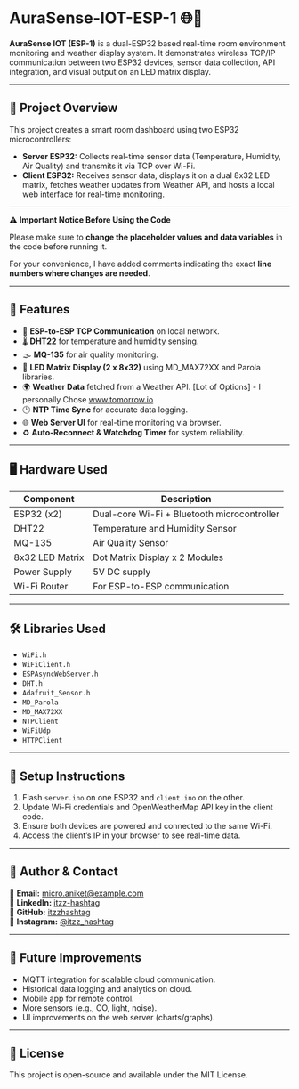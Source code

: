 # AuraSense-IOT-ESP-1 🌐🔧

**AuraSense IOT (ESP-1)** is a dual-ESP32 based real-time room environment monitoring and weather display system. It demonstrates wireless TCP/IP communication between two ESP32 devices, sensor data collection, API integration, and visual output on an LED matrix display.

---

## 📡 Project Overview

This project creates a smart room dashboard using two ESP32 microcontrollers:

- **Server ESP32:** Collects real-time sensor data (Temperature, Humidity, Air Quality) and transmits it via TCP over Wi-Fi.
- **Client ESP32:** Receives sensor data, displays it on a dual 8x32 LED matrix, fetches weather updates from Weather API, and hosts a local web interface for real-time monitoring.

---

⚠️ **Important Notice Before Using the Code**

Please make sure to **change the placeholder values and data variables** in the code before running it.

For your convenience, I have added comments indicating the exact **line numbers where changes are needed**.  
 
---

## 🔧 Features

- 📶 **ESP-to-ESP TCP Communication** on local network.
- 🌡️ **DHT22** for temperature and humidity sensing.
- 🌫️ **MQ-135** for air quality monitoring.
- 🔲 **LED Matrix Display (2 x 8x32)** using MD_MAX72XX and Parola libraries.
- 🌍 **Weather Data** fetched from a Weather API. [Lot of Options] - I personally Chose www.tomorrow.io
- 🕒 **NTP Time Sync** for accurate data logging.
- 🌐 **Web Server UI** for real-time monitoring via browser.
- ♻️ **Auto-Reconnect & Watchdog Timer** for system reliability.

---

## 🖥️ Hardware Used

| Component         | Description                                 |
|------------------|---------------------------------------------|
| ESP32 (x2)       | Dual-core Wi-Fi + Bluetooth microcontroller |
| DHT22            | Temperature and Humidity Sensor             |
| MQ-135           | Air Quality Sensor                          |
| 8x32 LED Matrix  | Dot Matrix Display x 2 Modules              |
| Power Supply     | 5V DC supply                                |
| Wi-Fi Router     | For ESP-to-ESP communication                |

---

## 🛠️ Libraries Used

- `WiFi.h`
- `WiFiClient.h`
- `ESPAsyncWebServer.h`
- `DHT.h`
- `Adafruit_Sensor.h`
- `MD_Parola`
- `MD_MAX72XX`
- `NTPClient`
- `WiFiUdp`
- `HTTPClient`

---

## 📝 Setup Instructions

1. Flash `server.ino` on one ESP32 and `client.ino` on the other.
2. Update Wi-Fi credentials and OpenWeatherMap API key in the client code.
3. Ensure both devices are powered and connected to the same Wi-Fi.
4. Access the client’s IP in your browser to see real-time data.

---

## 👤 Author & Contact

📧 <strong>Email:</strong> <a href="mailto:micro.aniket@gmail.com">micro.aniket@example.com</a><br>
💼 <strong>LinkedIn:</strong> <a href="https://www.linkedin.com/in/itzz-hashtag/">itzz-hashtag</a><br>
🐙 <strong>GitHub:</strong> <a href="https://github.com/itzzhashtag">itzzhashtag</a><br>
📸 <strong>Instagram:</strong> <a href="https://instagram.com/itzz_hashtag">@itzz_hashtag</a>

---

## 📌 Future Improvements

- MQTT integration for scalable cloud communication.
- Historical data logging and analytics on cloud.
- Mobile app for remote control.
- More sensors (e.g., CO, light, noise).
- UI improvements on the web server (charts/graphs).

---

## 📜 License

This project is open-source and available under the MIT License.
